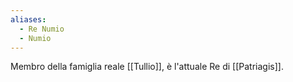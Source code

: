 ```yaml
---
aliases:
  - Re Numio
  - Numio
---
```

Membro della famiglia reale [[Tullio]], è l'attuale Re di [[Patriagis]].
